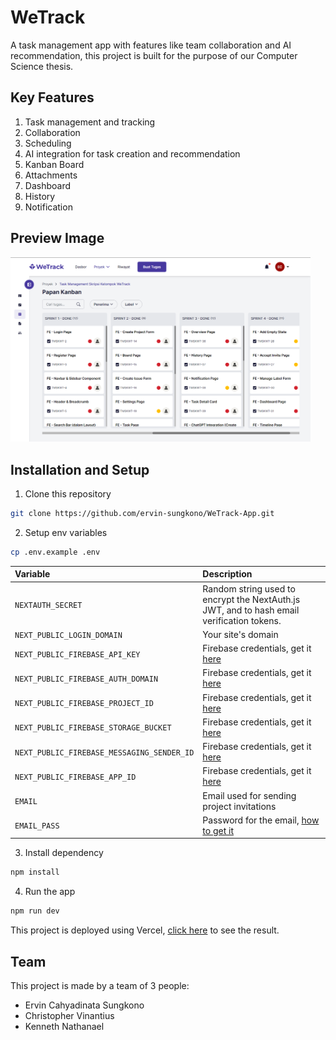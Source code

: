 # WeTrack
A task management app with features like team collaboration and AI recommendation, this project is built for the purpose of our Computer Science thesis.

## Key Features
1. Task management and tracking
2. Collaboration
3. Scheduling
4. AI integration for task creation and recommendation
5. Kanban Board
6. Attachments
7. Dashboard
8. History
9. Notification

## Preview Image
<img src="https://raw.githubusercontent.com/ervin-sungkono/web-assets/master/images/WeTrack-App.png" width=480/>

## Installation and Setup
1. Clone this repository
```sh
git clone https://github.com/ervin-sungkono/WeTrack-App.git
```
2. Setup env variables
```sh
cp .env.example .env
```
| Variable | Description |
| :--- | :--- |
| `NEXTAUTH_SECRET` | Random string used to encrypt the NextAuth.js JWT, and to hash email verification tokens. |
| `NEXT_PUBLIC_LOGIN_DOMAIN` | Your site's domain |
| `NEXT_PUBLIC_FIREBASE_API_KEY` | Firebase credentials, get it [here](https://console.firebase.google.com/) |
| `NEXT_PUBLIC_FIREBASE_AUTH_DOMAIN` | Firebase credentials, get it [here](https://console.firebase.google.com/) |
| `NEXT_PUBLIC_FIREBASE_PROJECT_ID` | Firebase credentials, get it [here](https://console.firebase.google.com/) |
| `NEXT_PUBLIC_FIREBASE_STORAGE_BUCKET` | Firebase credentials, get it [here](https://console.firebase.google.com/) |
| `NEXT_PUBLIC_FIREBASE_MESSAGING_SENDER_ID` | Firebase credentials, get it [here](https://console.firebase.google.com/) | 
| `NEXT_PUBLIC_FIREBASE_APP_ID` | Firebase credentials, get it [here](https://console.firebase.google.com/) |
| `EMAIL` | Email used for sending project invitations |
| `EMAIL_PASS` | Password for the email, [how to get it](https://knowledge.workspace.google.com/kb/how-to-create-app-passwords-000009237) |

3. Install dependency
```sh
npm install
```
4. Run the app
```sh
npm run dev
```

This project is deployed using Vercel, [click here](https://wetrack-app.vercel.app) to see the result.

## Team
This project is made by a team of 3 people:
- Ervin Cahyadinata Sungkono
- Christopher Vinantius
- Kenneth Nathanael